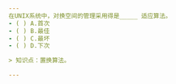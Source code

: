 ```yaml
---
在UNIX系统中，对换空间的管理采用得是_____ 适应算法。
- ( ) A.首次 
- ( ) B.最佳 
- ( ) C.最坏 
- ( ) D.下次

> 知识点：置换算法。

---
```

